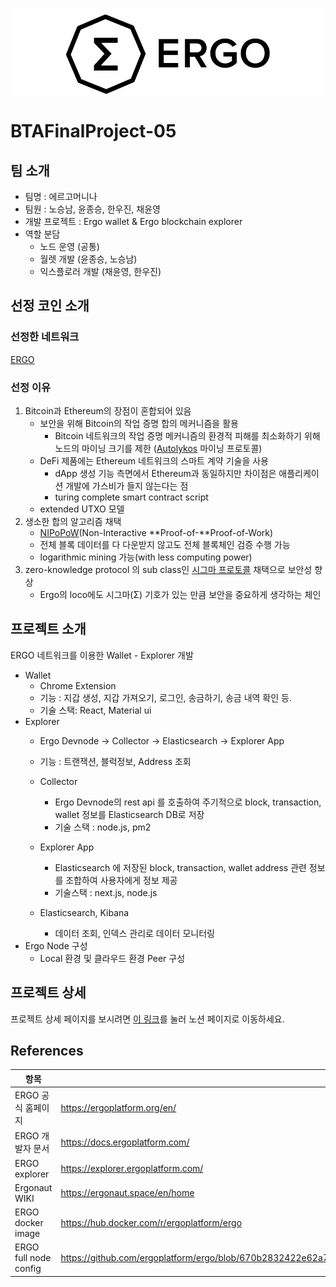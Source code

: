 <p align="center" style="background-color:white;padding-top: 10px">
    <picture>
      <img src="wallet/client/public/ergo_logo_long.png" height="128">
    </picture>
</p>

# BTAFinalProject-05

## 팀 소개

- 팀명 : 에르고머니나
- 팀원 : 노승남, 윤종승, 한우진, 채윤영
- 개발 프로젝트 : Ergo wallet & Ergo blockchain explorer
- 역할 분담
    * 노드 운영 (공통)
    * 월렛 개발 (윤종승, 노승남)
    * 익스플로러 개발 (채윤영, 한우진)

## 선정 코인 소개

### 선정한 네트워크

[ERGO](https://ergoplatform.org/en/)

### 선정 이유

1. Bitcoin과 Ethereum의 장점이 혼합되어 있음
    - 보안을 위해 Bitcoin의 작업 증명 합의 메커니즘을 활용
        - Bitcoin 네트워크의 작업 증명 메커니즘의 환경적 피해를 최소화하기 위해 노드의 마이닝 크기를
          제한 ([Autolykos](https://docs.ergoplatform.com/mining/autolykos/) 마이닝 프로토콜)
    - DeFi 제품에는 Ethereum 네트워크의 스마트 계약 기술을 사용
        - dApp 생성 기능 측면에서 Ethereum과 동일하지만 차이점은 애플리케이션 개발에 가스비가 들지 않는다는 점
        - turing complete smart contract script
    - extended UTXO 모델
2. 생소한 합의 알고리즘 채택
    - [NIPoPoW](https://nipopows.com/)(Non-Interactive **Proof-of-**Proof-of-Work)
    - 전체 블록 데이터를 다 다운받지 않고도 전체 블록체인 검증 수행 가능
    - logarithmic mining 가능(with less computing power)
3. zero-knowledge protocol 의 sub class인 [시그마 프로토콜](https://ergoplatform.org/en/blog/2020_03_16_ergo_sigma/) 채택으로 보안성 향상
    - Ergo의 loco에도 시그마(Σ) 기호가 있는 만큼 보안을 중요하게 생각하는 체인

## 프로젝트 소개

ERGO 네트워크를 이용한 Wallet - Explorer 개발

- Wallet
    - Chrome Extension
    - 기능 : 지갑 생성, 지갑 가져오기, 로그인, 송금하기, 송금 내역 확인 등.
    - 기술 스택: React, Material ui
- Explorer
    - Ergo Devnode → Collector → Elasticsearch → Explorer App
    - 기능 : 트랜잭션, 블럭정보, Address 조회
    - Collector
        - Ergo Devnode의 rest api 를 호출하여 주기적으로 block, transaction, wallet 정보를 Elasticsearch DB로 저장
        - 기술 스택 : node.js, pm2

    - Explorer App
        - Elasticsearch 에 저장된 block, transaction, wallet address 관련 정보를 조합하여 사용자에게 정보 제공
        - 기술스택 : next.js, node.js

    - Elasticsearch, Kibana
        - 데이터 조회, 인덱스 관리로 데이터 모니터링
- Ergo Node 구성
    - Local 환경 및 클라우드 환경 Peer 구성

## 프로젝트 상세

프로젝트 상세 페이지를 보시려면 [이 링크](https://www.notion.so/codestates/5-da23baad4c764ac58e5fbc6f848069fc)를 눌러 노션 페이지로 이동하세요.

## References

| 항목                     | 링크                                                                                                                          |
|------------------------|-----------------------------------------------------------------------------------------------------------------------------|
| ERGO  공식 홈페이지          | 	https://ergoplatform.org/en/                                                                                               |
| ERGO 개발자 문서	           | https://docs.ergoplatform.com/                                                                                              |
| ERGO explorer	         | https://explorer.ergoplatform.com/                                                                                          |
| Ergonaut WIKI	         | https://ergonaut.space/en/home                                                                                              |
| ERGO docker image	     | https://hub.docker.com/r/ergoplatform/ergo                                                                                  |
| ERGO full node config	 | https://github.com/ergoplatform/ergo/blob/670b2832422e62a7c84f1b274f76ff5656873a5d/src/main/resources/application.conf#L150 |
